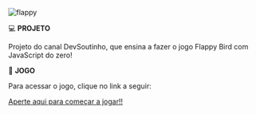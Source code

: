 
 ![flappy](https://user-images.githubusercontent.com/65169776/108001075-42386080-6fca-11eb-92d4-1618fed99a66.jpg)

💻 <strong>PROJETO</strong>

Projeto do canal DevSoutinho, que ensina a fazer o jogo Flappy Bird com JavaScript do zero!

🚀 <strong>JOGO</strong>

Para acessar o jogo, clique no link a seguir:

<a target="_blank" href="https://rhaycf.github.io/flappy-bird/">Aperte aqui para começar a jogar!!</a>
